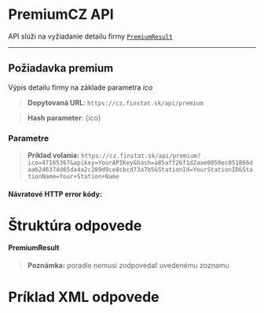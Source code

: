 # PremiumCZ API
API slúži na vyžiadanie detailu firmy [`PremiumResult`](#PremiumResult)

---
## Požiadavka premium
Výpis detailu firmy na základe parametra *ico*
> **Dopytovaná URL**: ```https://cz.finstat.sk/api/premium```<br />
<!-- > **Dopytovaná URL**: ```https://www.finstat.cz/api/premium```<br /> -->
> **Hash parameter**: {ico}

### Parametre
[](../../../common/parameters/detail-sk.md ':include')

[](../../../common/parameters/parameters-sk.md ':include')


> **Príklad volania:** ```https://cz.finstat.sk/api/premium?ico=47165367&apikey=YourAPIKey&hash=a85aff26f1d2aae0059ec051866daa6246374d65da4a2c289d9ce8cbcd73a7b5&StationId=YourStationID&StationName=Your+Station+Name```

#### Návratové HTTP error kódy:
[](../../../common/http/errorcodes-sk-detail.md ':include')

[](../../../common/http/errorcodes-sk.md ':include')

# Štruktúra odpovede
#### PremiumResult

[](../../../common/responses/basiccz-sk.md ':include')

[](../../../common/responses/premiumcz-common-sk.md ':include')

[](../../../common/responses/premiumcz-sk.md ':include')

[](../../../common/responses/bankaccount-sk.md ':include')

> **Poznámka:** poradie nemusí zodpovedať uvedenému zoznamu

# Príklad XML odpovede
[](../../../common/examples/premiumcz-cz.md ':include')